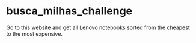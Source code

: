 # busca_milhas_challenge
Go to this website and get all Lenovo notebooks sorted from the cheapest to  the most expensive.
